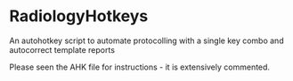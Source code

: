 # RadiologyHotkeys
An autohotkey script to automate protocolling with a single key combo and autocorrect template reports

Please seen the AHK file for instructions - it is extensively commented.
